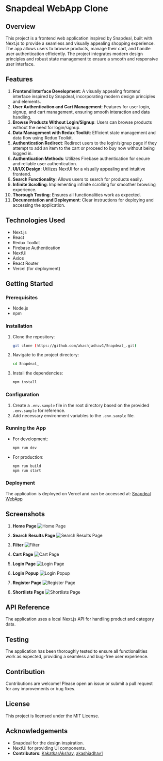 # Snapdeal WebApp Clone

## Overview

This project is a frontend web application inspired by Snapdeal, built with Next.js to provide a seamless and visually appealing shopping experience. The app allows users to browse products, manage their cart, and handle user authentication efficiently. The project integrates modern design principles and robust state management to ensure a smooth and responsive user interface.

## Features

1. **Frontend Interface Development**: A visually appealing frontend interface inspired by Snapdeal, incorporating modern design principles and elements.
2. **User Authentication and Cart Management**: Features for user login, signup, and cart management, ensuring smooth interaction and data handling.
3. **Browse Products Without Login/Signup**: Users can browse products without the need for login/signup.
4. **Data Management with Redux Toolkit**: Efficient state management and data flow using Redux Toolkit.
5. **Authentication Redirect**: Redirect users to the login/signup page if they attempt to add an item to the cart or proceed to buy now without being logged in.
6. **Authentication Methods**: Utilizes Firebase authentication for secure and reliable user authentication.
7. **UI/UX Design**: Utilizes NextUI for a visually appealing and intuitive frontend.
8. **Search Functionality**: Allows users to search for products easily.
9. **Infinite Scrolling**: Implementing infinite scrolling for smoother browsing experience.
10. **Thorough Testing**: Ensures all functionalities work as expected.
11. **Documentation and Deployment**: Clear instructions for deploying and accessing the application.

## Technologies Used

- Next.js
- React
- Redux Toolkit
- Firebase Authentication
- NextUI
- Axios
- React Router
- Vercel (for deployment)

## Getting Started

### Prerequisites

- Node.js
- npm

### Installation

1. Clone the repository:
   ```sh
   git clone (https://github.com/akashjadhav1/Snapdeal_.git)
   ```
2. Navigate to the project directory:
   ```sh
   cd Snapdeal_
   ```
3. Install the dependencies:
   ```sh
   npm install
   ```

### Configuration

1. Create a `.env.sample` file in the root directory based on the provided `.env.sample` for reference.
2. Add necessary environment variables to the `.env.sample` file.

### Running the App

- For development:
  ```sh
  npm run dev
  ```
  

- For production:
  ```sh
  npm run build
  npm run start
  ```

### Deployment

The application is deployed on Vercel and can be accessed at: [Snapdeal WebApp](https://snapdeal-fawn.vercel.app/)

## Screenshots

1. **Home Page**
   ![Home Page](images/home-page.png)

2. **Search Results Page**
   ![Search Results Page](images/search-results.png)

3. **Filter**
   ![Filter](images/filter.png)

4. **Cart Page**
   ![Cart Page](images/cart-page.png)

5. **Login Page**
   ![Login Page](images/login-page.png)

6. **Login Popup**
   ![Login Popup](images/login-popup.png)

7. **Register Page**
   ![Register Page](images/register-page.png)

8. **Shortlists Page**
   ![Shortlists Page](images/shortlists-page.png)

## API Reference

The application uses a local Next.js API for handling product and category data.

## Testing

The application has been thoroughly tested to ensure all functionalities work as expected, providing a seamless and bug-free user experience.

## Contribution

Contributions are welcome! Please open an issue or submit a pull request for any improvements or bug fixes.

## License

This project is licensed under the MIT License.

## Acknowledgements

- Snapdeal for the design inspiration.
- NextUI for providing UI components.
- **Contributors**: [KakatkarAkshay](https://github.com/KakatkarAkshay), [akashjadhav1](https://github.com/akashjadhav1)
